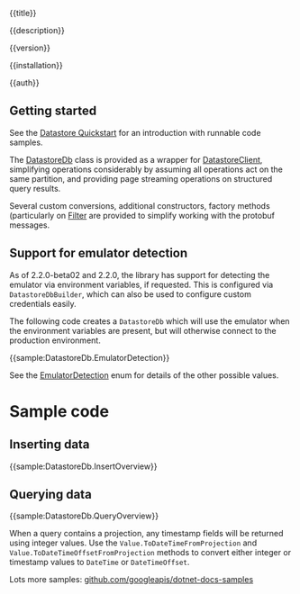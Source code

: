 {{title}}

{{description}}

{{version}}

{{installation}}

{{auth}}

## Getting started

See the [Datastore Quickstart](https://cloud.google.com/datastore/docs/quickstart) for an introduction with runnable code samples.

The [DatastoreDb](obj/api/Google.Cloud.Datastore.V1.DatastoreDb.yml)
class is provided as a wrapper for
[DatastoreClient](obj/api/Google.Cloud.Datastore.V1.DatastoreClient.yml),
simplifying operations considerably by assuming all operations act
on the same partition, and providing page streaming operations on
structured query results.

Several custom conversions, additional constructors,
factory methods (particularly on [Filter](obj/api/Google.Cloud.Datastore.V1.Filter.yml)
are provided to simplify working with the protobuf messages.

## Support for emulator detection

As of 2.2.0-beta02 and 2.2.0, the library has support for detecting the
emulator via environment variables, if requested. This is configured
via `DatastoreDbBuilder`, which can also be used to configure custom
credentials easily.

The following code creates a `DatastoreDb` which will use the
emulator when the environment variables are present, but will
otherwise connect to the production environment.

{{sample:DatastoreDb.EmulatorDetection}}

See the
[EmulatorDetection](obj/api/Google.Cloud.Datastore.V1.EmulatorDetection.yml)
enum for details of the other possible values.

# Sample code

## Inserting data

{{sample:DatastoreDb.InsertOverview}}

## Querying data

{{sample:DatastoreDb.QueryOverview}}

When a query contains a projection, any timestamp fields will be
returned using integer values. Use the
`Value.ToDateTimeFromProjection` and
`Value.ToDateTimeOffsetFromProjection` methods to convert
either integer or timestamp values to `DateTime` or `DateTimeOffset`.

Lots more samples:
[github.com/googleapis/dotnet-docs-samples](https://github.com/GoogleCloudPlatform/dotnet-docs-samples/tree/master/datastore/api)
